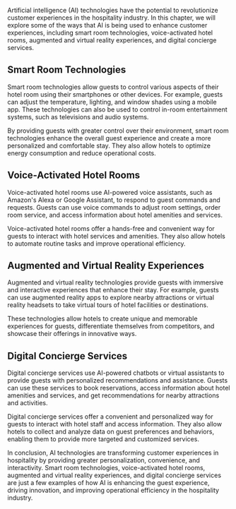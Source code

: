 
Artificial intelligence (AI) technologies have the potential to revolutionize customer experiences in the hospitality industry. In this chapter, we will explore some of the ways that AI is being used to enhance customer experiences, including smart room technologies, voice-activated hotel rooms, augmented and virtual reality experiences, and digital concierge services.

Smart Room Technologies
-----------------------

Smart room technologies allow guests to control various aspects of their hotel room using their smartphones or other devices. For example, guests can adjust the temperature, lighting, and window shades using a mobile app. These technologies can also be used to control in-room entertainment systems, such as televisions and audio systems.

By providing guests with greater control over their environment, smart room technologies enhance the overall guest experience and create a more personalized and comfortable stay. They also allow hotels to optimize energy consumption and reduce operational costs.

Voice-Activated Hotel Rooms
---------------------------

Voice-activated hotel rooms use AI-powered voice assistants, such as Amazon's Alexa or Google Assistant, to respond to guest commands and requests. Guests can use voice commands to adjust room settings, order room service, and access information about hotel amenities and services.

Voice-activated hotel rooms offer a hands-free and convenient way for guests to interact with hotel services and amenities. They also allow hotels to automate routine tasks and improve operational efficiency.

Augmented and Virtual Reality Experiences
-----------------------------------------

Augmented and virtual reality technologies provide guests with immersive and interactive experiences that enhance their stay. For example, guests can use augmented reality apps to explore nearby attractions or virtual reality headsets to take virtual tours of hotel facilities or destinations.

These technologies allow hotels to create unique and memorable experiences for guests, differentiate themselves from competitors, and showcase their offerings in innovative ways.

Digital Concierge Services
--------------------------

Digital concierge services use AI-powered chatbots or virtual assistants to provide guests with personalized recommendations and assistance. Guests can use these services to book reservations, access information about hotel amenities and services, and get recommendations for nearby attractions and activities.

Digital concierge services offer a convenient and personalized way for guests to interact with hotel staff and access information. They also allow hotels to collect and analyze data on guest preferences and behaviors, enabling them to provide more targeted and customized services.

In conclusion, AI technologies are transforming customer experiences in hospitality by providing greater personalization, convenience, and interactivity. Smart room technologies, voice-activated hotel rooms, augmented and virtual reality experiences, and digital concierge services are just a few examples of how AI is enhancing the guest experience, driving innovation, and improving operational efficiency in the hospitality industry.
